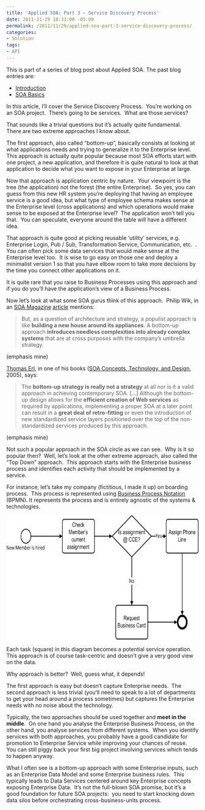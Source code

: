 ```yaml
---
title: 'Applied SOA: Part 3 – Service Discovery Process'
date: 2011-11-29 18:33:00 -05:00
permalink: /2011/11/29/applied-soa-part-3-service-discovery-process/
categories:
- Solution
tags:
- API
---
```

<p>This is part of a series of blog post about Applied SOA. The past blog entries are:</p>  <ul>   <li><a href="http://vincentlauzon.wordpress.com/2011/06/17/applied-soa-part-1-introduction/">Introduction</a> </li>    <li><a title="Preview “Applied SOA- Part 2 – SOA Basics”" href="http://vincentlauzon.wordpress.com/2011/11/27/applied-soa-part-2-soa-basics/">SOA Basics</a> </li> </ul>  <p>In this article, I’ll cover the Service Discovery Process.&#160; You’re working on an SOA project.&#160; There’s going to be services.&#160; What are those services?</p>  <p>That sounds like a trivial questions but it’s actually quite fundamental.&#160; There are two extreme approaches I know about.</p>  <p>The first approach, also called “bottom-up”, basically consists at looking at what applications needs and trying to generalize it to the Enterprise level.&#160; This approach is actually quite popular because most SOA efforts start with one project, a new application, and therefore it is quite natural to look at that application to decide what you want to expose in your Enterprise at large.</p>  <p>Now that approach is application centric by nature.&#160; Your viewpoint is the tree (the application) not the forest (the entire Enterprise).&#160; So yes, you can guess from this new HR system you’re deploying that having an employee service is a good idea, but what type of employee schema makes sense at the Enterprise level (cross applications) and which operations would make sense to be exposed at the Enterprise level?&#160; The application won’t tell you that.&#160; You can speculate, everyone around the table will have a different idea.</p>  <p>That approach is quite good at picking reusable ‘utility’ services, e.g. Enterprise Login, Pub / Sub, Transformation Service, Communication, etc.&#160; .&#160; You can often pick some data services that would make sense at the Enterprise level too.&#160; It is wise to go easy on those one and deploy a minimalist version 1 so that you have elbow room to take more decisions by the time you connect other applications on it.</p>  <p>It is quite rare that you raise to Business Processes using this approach and if you do you’ll have the application’s view of a Business Process.</p>  <p>Now let’s look at what some SOA gurus think of this approach.&#160; Philip Wik, in an <a href="http://soamag.com">SOA Magazine</a>&#160;<a href="http://soamag.com/I38/0410-1.php">article</a> mentions:</p>  <blockquote>   <p>But, as a question of architecture and strategy, a populist approach is like <strong>building a new house around its appliances</strong>. A bottom-up approach <strong>introduces needless complexities into already complex systems</strong> that are at cross purposes with the company’s umbrella strategy. </p> </blockquote>  <p>(emphasis mine)</p>  <p><a href="http://thomaserl.com/">Thomas Erl</a>, in one of his books (<a href="http://www.amazon.com/Service-Oriented-Architecture-SOA-Concepts-Technology/dp/0131858580/ref=sr_1_1?ie=UTF8&amp;qid=1322336748&amp;sr=8-1">SOA Concepts, Technology, and Design</a>, 2005), says:</p>  <blockquote>   <p>The <strong>bottom-up strategy is really not a strategy</strong> at all nor is it a valid approach in achieving contemporary SOA. [...] Although the bottom-up design allows for the <strong>efficient creation of Web services</strong> as required by applications, implementing a proper SOA at a later point can result in a <strong>great deal of retro-fitting</strong> or even the introduction of new standardized service layers positioned over the top of the non-standardized services produced by this approach.</p> </blockquote>  <p>(emphasis mine)</p>  <p>Not such a popular approach in the SOA circle as we can see.&#160; Why is it so popular then?&#160; Well, let’s look at the other extreme approach, also called the “Top Down” approach.&#160; This approach starts with the Enterprise business process and identifies each activity that should be implemented by a service.</p>  <p>For instance, let’s take my company (fictitious, I made it up) on boarding process.&#160; This process is represented using <a href="http://en.wikipedia.org/wiki/BPMN">Business Process Notation</a> (BPMN). It represents the process and is entirely agnostic of the systems &amp; technologies.</p>  <p><a href="/assets/2011/11/applied-soa-part-3-service-discovery-process/image2.png"><img style="background-image:none;padding-left:0;padding-right:0;display:inline;padding-top:0;border-width:0;" title="image" border="0" alt="image" src="/assets/2011/11/applied-soa-part-3-service-discovery-process/image_thumb2.png" width="708" height="326" /></a></p>  <p>Each task (square) in this diagram becomes a potential service operation.&#160; This approach is of course task-centric and doesn’t give a very good view on the data.</p>  <p>Why approach is better?&#160; Well, guess what, it depends!</p>  <p>The first approach is easy but doesn’t capture Enterprise needs.&#160; The second approach is less trivial (you’ll need to speak to a lot of departments to get your head around a process sometimes) but captures the Enterprise needs with no noise about the technology.</p>  <p>Typically, the two approaches should be used together and <strong>meet in the middle</strong>.&#160; On one hand you analyse the Enterprise Business Process, on the other hand, you analyse services from different systems.&#160; When you identify services with both approaches, you probably have a good candidate for promotion to Enterprise Service while improving your chances of reuse.&#160; You can still piggy back your first big project involving services which tends to happen anyway.</p>  <p>What I often see is a bottom-up approach with some Enterprise inputs, such as an Enterprise Data Model and some Enterprise business rules.&#160; This typically leads to Data Services centered around key Enterprise concepts exposing Enterprise Data.&#160; It’s not the full-blown SOA promise, but it’s a good foundation for future SOA projects:&#160; you need to start knocking down data silos before orchestrating cross-business-units process.</p>